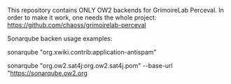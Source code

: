 This repository contains ONLY OW2 backends for GrimoireLab Perceval. In order to make it work, one needs the whole project: https://github.com/chaoss/grimoirelab-perceval


Sonarqube backen usage examples:

sonarqube "org.xwiki.contrib:application-antispam"

sonarqube "org.ow2.sat4j:org.ow2.sat4j.pom" --base-url "https://sonarqube.ow2.org

